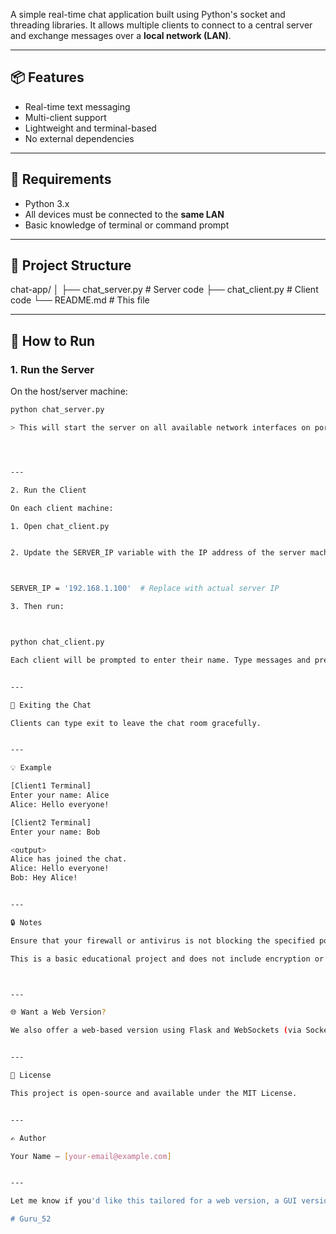 A simple real-time chat application built using Python's socket and threading libraries. It allows multiple clients to connect to a central server and exchange messages over a **local network (LAN)**.

---

## 📦 Features

- Real-time text messaging
- Multi-client support
- Lightweight and terminal-based
- No external dependencies

---

## 🧰 Requirements

- Python 3.x
- All devices must be connected to the **same LAN**
- Basic knowledge of terminal or command prompt

---

## 📁 Project Structure

chat-app/ │ ├── chat_server.py   # Server code ├── chat_client.py   # Client code └── README.md        # This file

---

## 🚀 How to Run

### 1. Run the Server

On the host/server machine:

```bash
python chat_server.py

> This will start the server on all available network interfaces on port 12345.




---

2. Run the Client

On each client machine:

1. Open chat_client.py


2. Update the SERVER_IP variable with the IP address of the server machine.



SERVER_IP = '192.168.1.100'  # Replace with actual server IP

3. Then run:



python chat_client.py

Each client will be prompted to enter their name. Type messages and press Enter to send.


---

🛑 Exiting the Chat

Clients can type exit to leave the chat room gracefully.


---

💡 Example

[Client1 Terminal]
Enter your name: Alice
Alice: Hello everyone!

[Client2 Terminal]
Enter your name: Bob

<output>
Alice has joined the chat.
Alice: Hello everyone!
Bob: Hey Alice!


---

🔒 Notes

Ensure that your firewall or antivirus is not blocking the specified port.

This is a basic educational project and does not include encryption or authentication.



---

🌐 Want a Web Version?

We also offer a web-based version using Flask and WebSockets (via Socket.IO). Contact or request to get the web version code.


---

📜 License

This project is open-source and available under the MIT License.


---

✍️ Author

Your Name – [your-email@example.com]


---

Let me know if you'd like this tailored for a web version, a GUI version (using Tkinter or PyQt), or turned into a GitHub project.

# Guru_52

